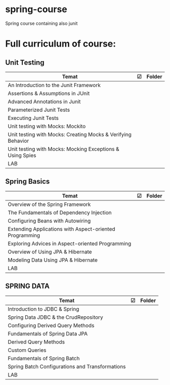 # spring-course
Spring course containing also junit

# Full curriculum of course:
## Unit Testing

| Temat                                                         | ☑ | Folder |
|--------------------------------------------------------------|---|--------|
| An Introduction to the Junit Framework                       |   |        |
| Assertions & Assumptions in JUnit                            |   |        |
| Advanced Annotations in Junit                                |   |        |
| Parameterized Junit Tests                                    |   |        |
| Executing Junit Tests                                        |   |        |
| Unit testing with Mocks: Mockito                             |   |        |
| Unit testing with Mocks: Creating Mocks & Verifying Behavior |   |        |
| Unit testing with Mocks: Mocking Exceptions & Using Spies    |   |        |
| LAB                                                          |   |        |

## Spring Basics

| Temat                                                 | ☑ | Folder |
|------------------------------------------------------|---|--------|
| Overview of the Spring Framework                     |   |        |
| The Fundamentals of Dependency Injection             |   |        |
| Configuring Beans with Autowiring                    |   |        |
| Extending Applications with Aspect-oriented Programming |   |        |
| Exploring Advices in Aspect-oriented Programming     |   |        |
| Overview of Using JPA & Hibernate                    |   |        |
| Modeling Data Using JPA & Hibernate                  |   |        |
| LAB                                                  |   |        |

## SPRING DATA

| Temat                                          | ☑ | Folder |
|-----------------------------------------------|---|--------|
| Introduction to JDBC & Spring                |   |        |
| Spring Data JDBC & the CrudRepository        |   |        |
| Configuring Derived Query Methods            |   |        |
| Fundamentals of Spring Data JPA              |   |        |
| Derived Query Methods                        |   |        |
| Custom Queries                               |   |        |
| Fundamentals of Spring Batch                 |   |        |
| Spring Batch Configurations and Transformations |   |        |
| LAB                                           |   |        |

